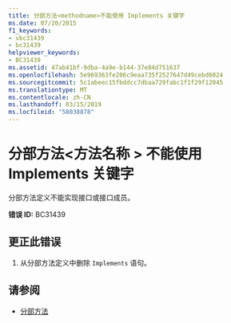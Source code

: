 ```yaml
---
title: 分部方法<methodname>不能使用 Implements 关键字
ms.date: 07/20/2015
f1_keywords:
- vbc31439
- bc31439
helpviewer_keywords:
- BC31439
ms.assetid: 47ab41bf-9dba-4a9e-b144-37e84d751637
ms.openlocfilehash: 5e969363fe206c9eaa735f2527647d49cebd6024
ms.sourcegitcommit: 5c1abeec15fbddcc7dbaa729fabc1f1f29f12045
ms.translationtype: MT
ms.contentlocale: zh-CN
ms.lasthandoff: 03/15/2019
ms.locfileid: "58038878"
---
```

# <a name="partial-method-methodname-cannot-use-the-implements-keyword"></a>分部方法\<方法名称 > 不能使用 Implements 关键字
分部方法定义不能实现接口或接口成员。  
  
 **错误 ID:** BC31439  
  
## <a name="to-correct-this-error"></a>更正此错误  
  
1.  从分部方法定义中删除 `Implements` 语句。  
  
## <a name="see-also"></a>请参阅

- [分部方法](../../visual-basic/programming-guide/language-features/procedures/partial-methods.md)
